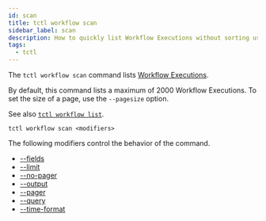 ```yaml
---
id: scan
title: tctl workflow scan
sidebar_label: scan
description: How to quickly list Workflow Executions without sorting using tctl.
tags:
  - tctl
---
```


The `tctl workflow scan` command lists [Workflow Executions](/workflows#workflow-execution).

By default, this command lists a maximum of 2000 Workflow Executions.
To set the size of a page, use the `--pagesize` option.

See also [`tctl workflow list`](/tctl-next/workflow#list).

`tctl workflow scan <modifiers>`

The following modifiers control the behavior of the command.

- [--fields](/tctl-next/modifiers#--fields)
- [--limit](/tctl-next/modifiers#--limit)
- [--no-pager](/tctl-next/modifiers#--no-pager)
- [--output](/tctl-next/modifiers#--output)
- [--pager](/tctl-next/modifiers#--pager)
- [--query](/tctl-next/modifiers#--query)
- [--time-format](/tctl-next/modifiers#--time-format)
